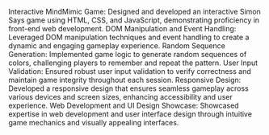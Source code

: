 Interactive MindMimic Game: Designed and developed an interactive Simon Says game using HTML, CSS, and JavaScript, demonstrating proficiency in front-end web development.
DOM Manipulation and Event Handling: Leveraged DOM manipulation techniques and event handling to create a dynamic and engaging gameplay experience.
Random Sequence Generation: Implemented game logic to generate random sequences of colors, challenging players to remember and repeat the pattern.
User Input Validation: Ensured robust user input validation to verify correctness and maintain game integrity throughout each session.
Responsive Design: Developed a responsive design that ensures seamless gameplay across various devices and screen sizes, enhancing accessibility and user experience.
Web Development and UI Design Showcase: Showcased expertise in web development and user interface design through intuitive game mechanics and visually appealing interfaces.
